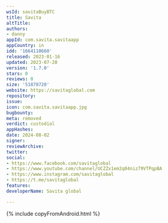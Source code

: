 ```yaml
---
wsId: savitaBuyBTC
title: Savita
altTitle: 
authors:
- danny
appId: com.savita.savitaapp
appCountry: in
idd: '1664110660'
released: 2023-01-16
updated: 2023-07-20
version: '1.7.0'
stars: 0
reviews: 0
size: '51870720'
website: https://savitaglobal.com
repository: 
issue: 
icon: com.savita.savitaapp.jpg
bugbounty: 
meta: removed
verdict: custodial
appHashes: 
date: 2024-08-02
signer: 
reviewArchive: 
twitter: 
social:
- https://www.facebook.com/savitaglobal
- https://www.youtube.com/channel/UCZZx1em2q04niz79VTPqpBA
- https://www.instagram.com/savitaglobal
- https://t.me/savitaglobal
features: 
developerName: Savita global

---
```


{% include copyFromAndroid.html %}

